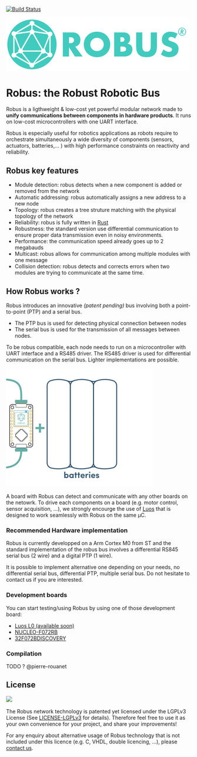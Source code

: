 [![Build Status](https://travis-ci.com/pollen-robotics/robus.svg?token=RxFY2cvxnBdyPk3Jevf4&branch=master)](https://travis-ci.com/pollen-robotics/robus)

<img src="doc/img/logo-robus-horizontal.jpg" width="500">

# Robus: the Robust Robotic Bus

Robus is a ligthweight & low-cost yet powerful modular network made to **unify communications between components in hardware products**. It runs on low-cost microcontrollers with one UART interface.

Robus is especially useful for robotics applications as robots require to orchestrate simultaneously a wide diversity of components (sensors, actuators, batteries,... ) with high performance constraints on reactivity and reliability.

## Robus key features


- Module detection: robus detects when a new component is added or removed from the network 
- Automatic addressing: robus automatically assigns a new address to a new node
- Topology: robus creates a tree struture matching with the physical topology of the network
- Reliability: robus is fully written in [Rust](https://www.rust-lang.org/fr-FR/) 
- Robustness: the standard version use differential communication to ensure proper data transmission even in noisy environments.
- Performance: the communication speed already goes up to 2 megabauds
- Multicast: robus allows for communication among multiple modules with one message
- Collision detection: robus detects and corrects errors when two modules are trying to communicate at the same time.


## How Robus works ?

Robus introduces an innovative *(patent pending)* bus involving both a point-to-point (PTP) and a serial bus. 
- The PTP bus is used for detecting physical connection between nodes
- The serial bus is used for the transmission of all messages between nodes. 

To be robus compatible, each node needs to run on a microcontroller with UART interface and a RS485 driver. The RS485 driver is used for differential communication on the serial bus. Lighter implementations are possible.

<img src="doc/img/hardware-diversity.gif" width="400">

A board with Robus can detect and communicate with any other boards on the netowrk. To drive each components on a board (e.g. motor control, sensor acquisition, ...), we strongly encourge the use of [Luos](https://github.com/pollen-robotics/luos) that is designed to work seamlessly with Robus on the same µC. 


### Recommended Hardware implementation

Robus is currently developped on a Arm Cortex M0 from ST and the standard implementation of the robus bus involves a differential RS845 serial bus (2 wire) and a digital PTP (1 wire).

It is possible to implement alternative one depending on your needs, no differential serial bus, differential PTP, multiple serial bus. Do not hesitate to contact us if you are interested.

### Development boards

You can start testing/using Robus by using one of those development board:

- [Luos L0 (available soon)](https://www.luos.io/)
- [NUCLEO-F072RB](http://www.st.com/en/evaluation-tools/nucleo-f072rb.html)
- [32F072BDISCOVERY](http://www.st.com/en/evaluation-tools/32f072bdiscovery.html)


### Compilation

TODO ? @pierre-rouanet


## License

<img src="https://upload.wikimedia.org/wikipedia/commons/thumb/3/3b/LGPLv3_Logo.svg/1200px-LGPLv3_Logo.svg.png" height="60px">

The Robus network technology is patented yet licensed under the LGPLv3 License (See [LICENSE-LGPLv3](LICENSE) for details). Therefore feel free to use it as your own convenience for your project, and share your improvements!

For any enquiry about alternative usage of Robus technology that is not included under this licence (e.g. C, VHDL, double licencing, ...), please [contact us](mailto:contact@pollen-robotics.com).



